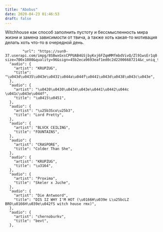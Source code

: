 ```yaml
---
title: "Abobus"
date: 2020-04-23 01:46:53
draft: false
---
```


Witchhouse как способ заполнить пустоту и бессмысленность мира жизни и замена зависимости от твича, а также хоть какая-то мотивация делать хоть что-то в очередной день.

            "url": "https://sun9-37.userapi.com/impg/8SBwxGxsCPPUAB4GSjbyKxj6FZqmMMfmbdVivQ/Zl91wsEr1q0.jpg?size=700x1080&quality=96&sign=45b2eca9693eaf1ed0c2d22006687214&c_uniq_tag=F3_A6uXjsUHjh52_YGsKv7Zupysk7s0Y2vUxYFr4yv4&type=album",
      "audio": {
        "artist": "KRUPZUG",
        "title": "\u043d\u0435\u043e\u0431\u044a\u044f\u0441\u043d\u0438\u043c\u043e",
      },
      "audio": {
        "artist": "\u0420\u0430\u0434\u043e\u0441\u0442\u044c \u041c\u043e\u044f",
        "title": "\u0415\u0451",
      },
      "audio": {
        "artist": "\u25b3Sco\u25b3",
        "title": "Lord Pretty",
      },
      "audio": {
        "artist": "BLVCK CEILING",
        "title": "FOUNTAINS",
      },
      "audio": {
        "artist": "CRASPORE",
        "title": "Colder Than She",
      },
      "audio": {
        "artist": "KRUPZUG",
        "title": "\u3164",
      },
      "audio": {
        "artist": "Proxima",
        "title": "Skeler x Juche",
      },
      "audio": {
        "artist": "Die Antwoord",
        "title": "DIS IZ WHY I'M HOT (\u0166H\u039e L\u25bcLZ BRO\u0166H\u039e\u042fS witch house rmx)",
      },
      "audio": {
        "artist": "chernoburkv",
        "title": "bevt",
      },
